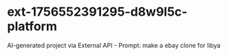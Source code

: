 # ext-1756552391295-d8w9l5c-platform
AI-generated project via External API - Prompt: make a ebay clone for libya
